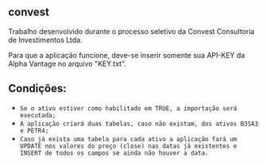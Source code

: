## convest

Trabalho desenvolvido durante o processo seletivo da Convest Consultoria de Investimentos Ltda.

Para que a aplicação funcione, deve-se inserir somente sua API-KEY da Alpha Vantage no arquivo "KEY.txt".

## Condições: 

- `Se o ativo estiver como habilitado em TRUE, a importação será executada;`
- `A aplicação criará duas tabelas, caso não existam, dos ativos B3SA3 e PETR4;`
- `Caso já exista uma tabela para cada ativo a aplicação fará um UPDATE nos valores do preço (close) nas datas já existentes e INSERT de todos os campos se ainda não houver a data.`